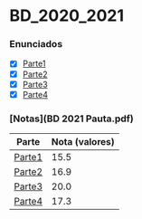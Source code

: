 # BD_2020_2021

### Enunciados

- [x] [Parte1](Entrega1/BD%202021%20Enunciado%20Projeto%20-%20Parte%201.pdf)
- [x] [Parte2](Entrega2/BD%202021%20Enunciado%20Projeto%20-%20Parte%202.pdf)
- [x] [Parte3](Entrega3/BD%202021%20Enunciado%20Projeto%20-%20Parte%203.pdf)
- [x] [Parte4](Entrega4/BD%202021%20Enunciado%20Projeto%20-%20Parte%204.pdf)

### [Notas](BD 2021 Pauta.pdf)

| Parte                                      | Nota (valores) |
| ------------------------------------------ | -------------- |
| [Parte1](Entrega1/Relatório_G50_BD_P1.pdf) | 15.5           |
| [Parte2](Entrega2/entrega-02-50.pdf)       | 16.9           |
| [Parte3](Entrega3/relatorio50.pdf)         | 20.0           |
| [Parte4](Entrega4/relatorio50.pdf)         | 17.3           |

